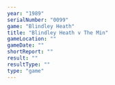 ```yaml
---
year: "1989"
serialNumber: "0099" 
game: "Blindley Heath"
title: "Blindley Heath v The Min"
gameLocation: ""
gameDate: ""
shortReport: ""
result: ""
resultType: ""
type: "game"
---
```


